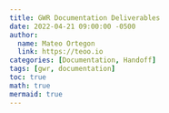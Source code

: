 ```yaml
---
title: GWR Documentation Deliverables
date: 2022-04-21 09:00:00 -0500
author:
  name: Mateo Ortegon
  link: https://teoo.io
categories: [Documentation, Handoff]
tags: [gwr, documentation]
toc: true
math: true
mermaid: true
---
```




